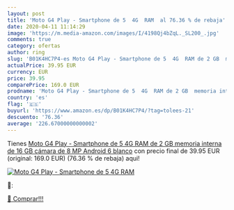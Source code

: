 ```yaml
---
layout: post
title: 'Moto G4 Play - Smartphone de 5  4G  RAM  al 76.36 % de rebaja'
date: 2020-04-11 11:14:29
image: 'https://m.media-amazon.com/images/I/4198Qj4bZqL._SL200_.jpg'
comments: true
category: ofertas
author: ring
slug: 'B01K4HC7P4-es Moto G4 Play - Smartphone de 5  4G  RAM de 2 GB  memoria interna de 16 GB  cámara de 8 MP  Android 6   blanco'
actualPrice: 39.95 EUR
currency: EUR
price: 39.95
comparePrice: 169.0 EUR
prodname: 'Moto G4 Play - Smartphone de 5  4G  RAM de 2 GB  memoria interna de 16 GB  cámara de 8 MP  Android 6   blanco'
country: 'es'
flag: '🇪🇸'
buyurl: 'https://www.amazon.es/dp/B01K4HC7P4/?tag=tolees-21'
descuento: '76.36'
average: '226.67000000000002'
---
```


Tienes [Moto G4 Play - Smartphone de 5  4G  RAM de 2 GB  memoria interna de 16 GB  cámara de 8 MP  Android 6   blanco](https://www.amazon.es/dp/B01K4HC7P4/?tag=tolees-21) con precio final de  39.95 EUR (original: 169.0 EUR) (76.36 %  de rebaja) aqui!

[![Moto G4 Play - Smartphone de 5  4G  RAM ](https://m.media-amazon.com/images/I/4198Qj4bZqL._SL200_.jpg)](https://www.amazon.es/dp/B01K4HC7P4/?tag=tolees-21)

🔎:


[🛒 Comprar!!!](https://www.amazon.es/dp/B01K4HC7P4/?tag=tolees-21)
